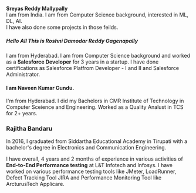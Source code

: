 
**Sreyas Reddy Mallypally**<br>
I am from India. I am from Computer Science background, interested in ML, DL, AI.<br>
I have also done some projects in those feilds.

##### Hello All This is Roshni Damodar Reddy Gagenapally

I am from Hyderabad. I am from Computer Science background and worked as a **Salesforce Developer** for 3 years in a startup. 
I have done certifications as Salesforce Platfrom Developer - I and II and Salesforce Administrator.

#### I am Naveen Kumar Gundu.
I'm from Hyderabad. I did my Bachelors in CMR Institute of Technology in Computer Sceience and Engineering. Worked as a Quality Analust in TCS for 2+ years.

### Rajitha Bandaru

In 2016, I graduated from Siddartha Educational Academy in Tirupati with a bachelor's degree in Electronics and Communication Engineering.

I have overall, 4 years and 2 months of experience in various activities of **End-to-End Performance testing** at L&T Infotech and Infosys.
I have worked on various performance testing tools like JMeter, LoadRunner, Defect Tracking Tool JIRA and Performance Monitoring Tool like ArcturusTech Applicare.